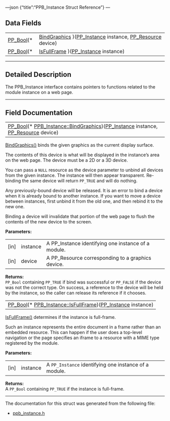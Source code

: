 —json {“title”:“PPB\_Instance Struct Reference”} —

Data Fields
-----------

<table><tbody><tr class="odd"><td style="text-align: right;"><a href="/docs/native-client/pepper_beta/c/group___enums#ga4f272d99be14aacafe08dfd4ef830918" class="el">PP_Bool</a>(* </td><td><a href="/docs/native-client/pepper_beta/c/struct_p_p_b___instance__1__0#ae5b0da2fc0975c82213f687d96434625" class="el">BindGraphics</a> )(<a href="/docs/native-client/pepper_beta/c/group___typedefs#ga89b662403e6a687bb914b80114c0d19d" class="el">PP_Instance</a> instance, <a href="/docs/native-client/pepper_beta/c/group___typedefs#gafdc3895ee80f4750d0d95ae1b677e9b7" class="el">PP_Resource</a> device)</td></tr><tr class="even"><td style="text-align: right;"><a href="/docs/native-client/pepper_beta/c/group___enums#ga4f272d99be14aacafe08dfd4ef830918" class="el">PP_Bool</a>(* </td><td><a href="/docs/native-client/pepper_beta/c/struct_p_p_b___instance__1__0#a1a7dc39b5aa46596c91299047c6ab8b2" class="el">IsFullFrame</a> )(<a href="/docs/native-client/pepper_beta/c/group___typedefs#ga89b662403e6a687bb914b80114c0d19d" class="el">PP_Instance</a> instance)</td></tr></tbody></table>

------------------------------------------------------------------------

<span id="details" class="anchor" style="margin: 0;"></span>

Detailed Description
--------------------

The PPB\_Instance interface contains pointers to functions related to the module instance on a web page.

------------------------------------------------------------------------

Field Documentation
-------------------

<span id="ae5b0da2fc0975c82213f687d96434625" class="anchor" style="margin: 0;"></span>

<table><tbody><tr class="odd"><td><a href="/docs/native-client/pepper_beta/c/group___enums#ga4f272d99be14aacafe08dfd4ef830918" class="el">PP_Bool</a>(* <a href="/docs/native-client/pepper_beta/c/struct_p_p_b___instance__1__0#ae5b0da2fc0975c82213f687d96434625" class="el">PPB_Instance::BindGraphics</a>)(<a href="/docs/native-client/pepper_beta/c/group___typedefs#ga89b662403e6a687bb914b80114c0d19d" class="el">PP_Instance</a> instance, <a href="/docs/native-client/pepper_beta/c/group___typedefs#gafdc3895ee80f4750d0d95ae1b677e9b7" class="el">PP_Resource</a> device)</td></tr></tbody></table>

<a href="/docs/native-client/pepper_beta/c/struct_p_p_b___instance__1__0#ae5b0da2fc0975c82213f687d96434625" class="el" title="BindGraphics() binds the given graphics as the current display surface.">BindGraphics()</a> binds the given graphics as the current display surface.

The contents of this device is what will be displayed in the instance’s area on the web page. The device must be a 2D or a 3D device.

You can pass a `NULL` resource as the device parameter to unbind all devices from the given instance. The instance will then appear transparent. Re-binding the same device will return `PP_TRUE` and will do nothing.

Any previously-bound device will be released. It is an error to bind a device when it is already bound to another instance. If you want to move a device between instances, first unbind it from the old one, and then rebind it to the new one.

Binding a device will invalidate that portion of the web page to flush the contents of the new device to the screen.

**Parameters:**  

<table><tbody><tr class="odd"><td>[in]</td><td>instance</td><td>A PP_Instance identifying one instance of a module.</td></tr><tr class="even"><td>[in]</td><td>device</td><td>A PP_Resource corresponding to a graphics device.</td></tr></tbody></table>

**Returns:**  
`PP_Bool` containing `PP_TRUE` if bind was successful or `PP_FALSE` if the device was not the correct type. On success, a reference to the device will be held by the instance, so the caller can release its reference if it chooses.

<span id="a1a7dc39b5aa46596c91299047c6ab8b2" class="anchor" style="margin: 0;"></span>

<table><tbody><tr class="odd"><td><a href="/docs/native-client/pepper_beta/c/group___enums#ga4f272d99be14aacafe08dfd4ef830918" class="el">PP_Bool</a>(* <a href="/docs/native-client/pepper_beta/c/struct_p_p_b___instance__1__0#a1a7dc39b5aa46596c91299047c6ab8b2" class="el">PPB_Instance::IsFullFrame</a>)(<a href="/docs/native-client/pepper_beta/c/group___typedefs#ga89b662403e6a687bb914b80114c0d19d" class="el">PP_Instance</a> instance)</td></tr></tbody></table>

<a href="/docs/native-client/pepper_beta/c/struct_p_p_b___instance__1__0#a1a7dc39b5aa46596c91299047c6ab8b2" class="el" title="IsFullFrame() determines if the instance is full-frame.">IsFullFrame()</a> determines if the instance is full-frame.

Such an instance represents the entire document in a frame rather than an embedded resource. This can happen if the user does a top-level navigation or the page specifies an iframe to a resource with a MIME type registered by the module.

**Parameters:**  

<table><tbody><tr class="odd"><td>[in]</td><td>instance</td><td>A <code>PP_Instance</code> identifying one instance of a module.</td></tr></tbody></table>

**Returns:**  
A `PP_Bool` containing `PP_TRUE` if the instance is full-frame.

------------------------------------------------------------------------

The documentation for this struct was generated from the following file:

-   <a href="/docs/native-client/pepper_beta/c/ppb__instance_8h/" class="el">ppb_instance.h</a>
